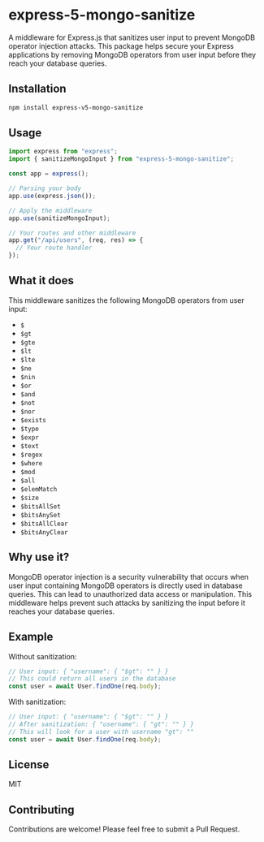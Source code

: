 # express-5-mongo-sanitize

A middleware for Express.js that sanitizes user input to prevent MongoDB operator injection attacks. This package helps secure your Express applications by removing MongoDB operators from user input before they reach your database queries.

## Installation

```bash
npm install express-v5-mongo-sanitize
```

## Usage

```javascript
import express from "express";
import { sanitizeMongoInput } from "express-5-mongo-sanitize";

const app = express();

// Parsing your body
app.use(express.json());

// Apply the middleware
app.use(sanitizeMongoInput);

// Your routes and other middleware
app.get("/api/users", (req, res) => {
  // Your route handler
});
```

## What it does

This middleware sanitizes the following MongoDB operators from user input:

- `$`
- `$gt`
- `$gte`
- `$lt`
- `$lte`
- `$ne`
- `$nin`
- `$or`
- `$and`
- `$not`
- `$nor`
- `$exists`
- `$type`
- `$expr`
- `$text`
- `$regex`
- `$where`
- `$mod`
- `$all`
- `$elemMatch`
- `$size`
- `$bitsAllSet`
- `$bitsAnySet`
- `$bitsAllClear`
- `$bitsAnyClear`

## Why use it?

MongoDB operator injection is a security vulnerability that occurs when user input containing MongoDB operators is directly used in database queries. This can lead to unauthorized data access or manipulation. This middleware helps prevent such attacks by sanitizing the input before it reaches your database queries.

## Example

Without sanitization:

```javascript
// User input: { "username": { "$gt": "" } }
// This could return all users in the database
const user = await User.findOne(req.body);
```

With sanitization:

```javascript
// User input: { "username": { "$gt": "" } }
// After sanitization: { "username": { "gt": "" } }
// This will look for a user with username "gt": ""
const user = await User.findOne(req.body);
```

## License

MIT

## Contributing

Contributions are welcome! Please feel free to submit a Pull Request.
